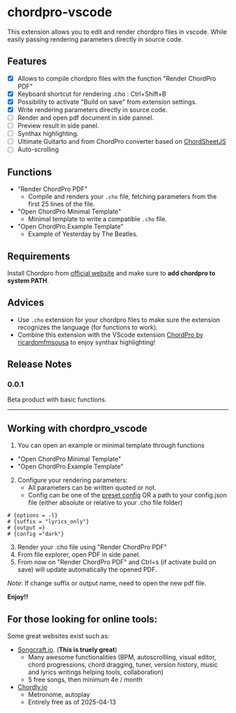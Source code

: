 # chordpro-vscode

This extension allows you to edit and render chordpro files in vscode. While easily passing rendering parameters directly in source code.

## Features


- [x] Allows to compile chordpro files with the function "Render ChordPro PDF"
- [x] Keyboard shortcut for rendering .cho : Ctrl+Shift+B
- [x] Possibility to activate "Build on save" from extension settings.
- [x] Write rendering parameters directly in source code. 
- [ ] Render and open pdf document in side pannel.
- [ ] Preview result in side panel.
- [ ] Synthax highlighting.
- [ ] Ultimate Guitarto and from ChordPro converter based on [ChordSheetJS](https://github.com/martijnversluis/ChordSheetJS)
- [ ] Auto-scrolling

## Functions

- "Render ChordPro PDF"
  - Compile and renders your `.cho` file, fetching parameters from the first 25 lines of the file. 
- "Open ChordPro Minimal Template"
  - Minimal template to write a compatible `.cho` file.
- "Open ChordPro Example Template"
  - Example of Yesterday by The Beatles.
  
## Requirements

  Install Chordpro  from  [official website](https://www.chordpro.org/chordpro/chordpro-installation/) and make sure to **add chordpro to system PATH**.

## Advices

- Use `.cho` extension for your chordpro files to make sure the extension recognizes the language (for functions to work).
- Combine this extension with the VScode extension [ChordPro by ricardomfmsousa](https://marketplace.visualstudio.com/items/?itemName=ricardomfmsousa.chordpro)  to enjoy synthax highlighting!

## Release Notes

### 0.0.1

Beta product with basic functions.

---

## Working with chordpro_vscode

1. You can open an example or minimal template through functions
  - "Open ChordPro Minimal Template"
  - "Open ChordPro Example Template"
2. Configure your rendering parameters:
   - All parameters can be written quoted or not.
   - Config can be one of the [preset config](https://www.chordpro.org/chordpro/chordpro-configuration-presets/#preset-configurations) OR a path to your config.json file (either absolute or relative to your .cho file folder)

 ```
# {options = -l}
# {suffix = "lyrics_only"}
# {output =}
# {config ="dark"}
```
3. Render your .cho file using "Render ChordPro PDF"
4. From file explorer, open PDF in side panel.
5. From now on "Render ChordPro PDF" and Ctrl+s (if activate build on save) will update automatically the opened PDF. 

*Note*: If change suffix or output name, need to open the new pdf file.

**Enjoy!!**


## For those looking for online tools: 

Some great websites exist such as:
- [Songcraft.io](https://songcraft.io/). (**This is truely great**)
  - Many awesome functionalities (BPM, autoscrollling, visual editor, chord progressions, chord dragging, tuner, version history, music and lyrics writings helping tools, collaboration)
  - 5 free songs, then minimum 4e / month
- [Chordly.io](https://chordly.io/)
  - Metronome, autoplay 
  - Entirely free as of 2025-04-13